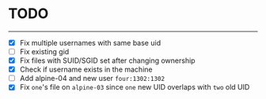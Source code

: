# TODO

---

- [x] Fix multiple usernames with same base uid
- [ ] Fix existing gid
- [x] Fix files with SUID/SGID set after changing ownership
- [x] Check if username exists in the machine
- [ ] Add alpine-04 and new user `four:1302:1302`
- [x] Fix `one`'s file on `alpine-03` since `one` new UID overlaps with `two` old UID
